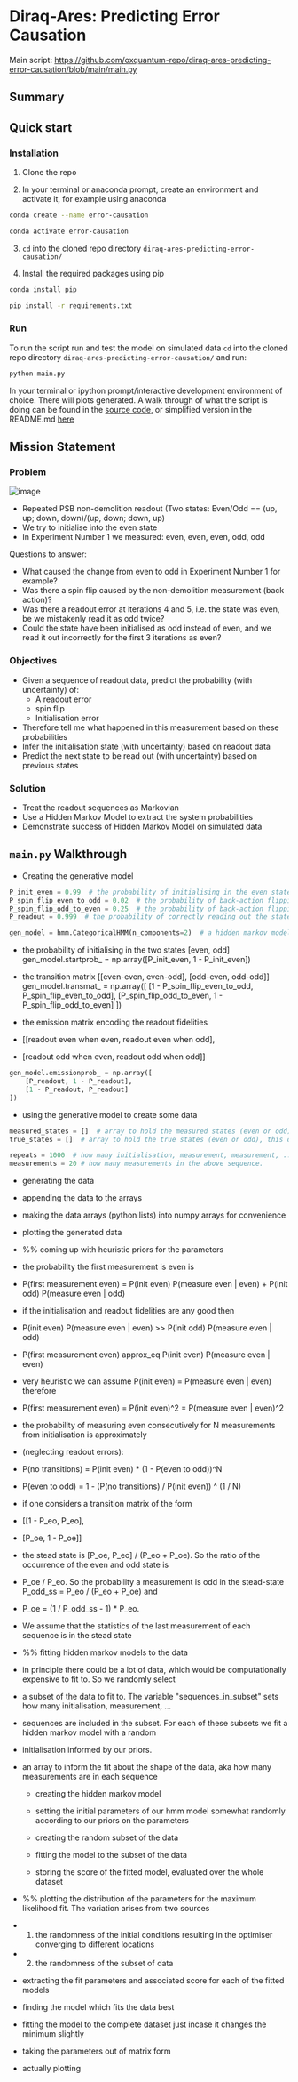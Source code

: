 # Diraq-Ares: Predicting Error Causation

Main script: https://github.com/oxquantum-repo/diraq-ares-predicting-error-causation/blob/main/main.py
## Summary

## Quick start

### Installation

1. Clone the repo 

2. In your terminal or anaconda prompt, create an environment and activate it, for example using anaconda

```bash
conda create --name error-causation

conda activate error-causation
```

3. `cd` into the cloned repo directory `diraq-ares-predicting-error-causation/`

4. Install the required packages using pip

```bash
conda install pip

pip install -r requirements.txt
```

### Run

To run the script run and test the model on simulated data `cd` into the cloned repo directory `diraq-ares-predicting-error-causation/` and run:

```python
python main.py
```

In your terminal or ipython prompt/interactive development environment of choice. There will plots generated. A walk through of what the script is doing can be found in the [source code](https://github.com/oxquantum-repo/diraq-ares-predicting-error-causation/blob/main/main.py), or simplified version in the README.md [here](#mainpy-walkthrough)

## Mission Statement

### Problem

![image](images/readoout%20mock%20up%20example.png)

- Repeated PSB non-demolition readout (Two states: Even/Odd == (up, up; down, down)/(up, down; down, up)
- We try to initialise into the even state
- In Experiment Number 1  we measured: even, even, even, odd, odd

Questions to answer:

- What caused the change from even to odd in Experiment Number 1 for example?
- Was there a spin flip caused by the non-demolition measurement (back action)?
- Was there a readout error at iterations 4 and 5, i.e. the state was even, be we mistakenly read it as odd twice?
- Could the state have been initialised as odd instead of even, and we read it out incorrectly for the first 3 iterations as even?

### Objectives

- Given a sequence of readout data, predict the probability (with uncertainty) of:
    - A readout error
    - spin flip
    - Initialisation error
- Therefore tell me what happened in this measurement based on these probabilities
- Infer the initialisation state (with uncertainty) based on readout data
- Predict the next state to be read out (with uncertainty) based on previous states

### Solution

- Treat the readout sequences as Markovian
- Use a Hidden Markov Model to extract the system probabilities
- Demonstrate success of Hidden Markov Model on simulated data 

## `main.py` Walkthrough

- Creating the generative model

```python
P_init_even = 0.99  # the probability of initialising in the even state
P_spin_flip_even_to_odd = 0.02  # the probability of back-action flipping the state from even to odd
P_spin_flip_odd_to_even = 0.25  # the probability of back-action flipping the state from odd to even
P_readout = 0.999  # the probability of correctly reading out the state

gen_model = hmm.CategoricalHMM(n_components=2)  # a hidden markov model (hmm) with 2 components
```

- the probability of initialising in the two states [even, odd]
gen_model.startprob_ = np.array([P_init_even, 1 - P_init_even])

- the transition matrix [[even-even, even-odd], [odd-even, odd-odd]]
gen_model.transmat_ = np.array([
    [1 - P_spin_flip_even_to_odd, P_spin_flip_even_to_odd],
    [P_spin_flip_odd_to_even, 1 - P_spin_flip_odd_to_even]
])

- the emission matrix encoding the readout fidelities
- [[readout even when even, readout even when odd],
- [readout odd when even, readout odd when odd]]
```python 
gen_model.emissionprob_ = np.array([
    [P_readout, 1 - P_readout],
    [1 - P_readout, P_readout]
])
```
- using the generative model to create some data
```python
measured_states = []  # array to hold the measured states (even or odd), this data is available
true_states = []  # array to hold the true states (even or odd), this data is hidden

repeats = 1000  # how many initialisation, measurement, measurement, ... sequences to perform
measurements = 20 # how many measurements in the above sequence.
```
- generating the data

- appending the data to the arrays

- making the data arrays (python lists) into numpy arrays for convenience

- plotting the generated data

- %%  coming up with heuristic priors for the parameters

- the probability the first measurement is even is
- P(first measurement even) = P(init even) P(measure even | even) + P(init odd) P(measure even | odd)
- if the initialisation and readout fidelities are any good then
- P(init even) P(measure even | even) >> P(init odd) P(measure even | odd)
- P(first measurement even) approx_eq P(init even) P(measure even | even)
- very heuristic we can assume P(init even) = P(measure even | even) therefore
- P(first measurement even) = P(init even)^2 = P(measure even | even)^2

- the probability of measuring even consecutively for N measurements from initialisation is approximately
- (neglecting readout errors):
- P(no transitions) = P(init even) * (1 - P(even to odd))^N
- P(even to odd) = 1 - (P(no transitions) / P(init even)) ^ (1 / N)


- if one considers a transition matrix of the form
- [[1 - P_eo, P_eo],
-  [P_oe, 1 - P_oe]]
- the stead state is [P_oe, P_eo] / (P_eo + P_oe). So the ratio of the occurrence of the even and odd state is
- P_oe / P_eo. So the probability a measurement is odd in the stead-state P_odd_ss = P_eo / (P_eo + P_oe) and
- P_oe = (1 / P_odd_ss - 1) * P_eo.
- We assume that the statistics of the last measurement of each sequence is in the stead state


- %%  fitting hidden markov models to the data


- in principle there could be a lot of data, which would be computationally expensive to fit to. So we randomly select
- a subset of the data to fit to. The variable "sequences_in_subset" sets how many initialisation, measurement, ...
- sequences are included in the subset. For each of these subsets we fit a hidden markov model with a random
- initialisation informed by our priors.

- an array to inform the fit about the shape of the data, aka how many measurements are in each sequence
    - creating the hidden markov model
    - setting the initial parameters of our hmm model somewhat randomly according to our priors on the parameters

    - creating the random subset of the data
    - fitting the model to the subset of the data
    - storing the score of the fitted model, evaluated over the whole dataset


- %% plotting the distribution of the parameters for the maximum likelihood fit. The variation arises from two sources
- 1. the randomness of the initial conditions resulting in the optimiser converging to different locations
- 2. the randomness of the subset of data

- extracting the fit parameters and associated score for each of the fitted models


- finding the model which fits the data best

- fitting the model to the complete dataset just incase it changes the minimum slightly

- taking the parameters out of matrix form


- actually plotting



